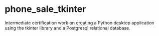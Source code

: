 # phone_sale_tkinter
Intermediate certification work on creating a Python desktop application using the tkinter library and a Postgresql relational database.
